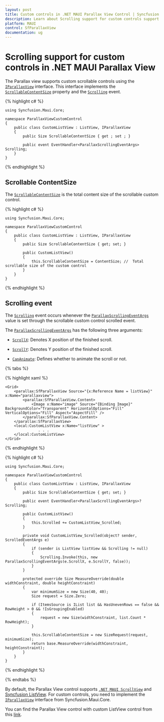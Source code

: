 ```yaml
---
layout: post
title: Custom controls in .NET MAUI Parallax View Control | Syncfusion
description: Learn about Scrolling support for custom controls support in Syncfusion .NET MAUI Parallax View (SfParallaxView) control and more.
platform: MAUI
control: SfParallaxView
documentation: ug
---
```


# Scrolling support for custom controls in .NET MAUI Parallax View

The Parallax view supports custom scrollable controls using the [`IParallaxView`]() interface. This interface implements the [`ScrollableContentSize`]() property and the [`Scrolling`]() event. 

{% highlight c# %}

    using Syncfusion.Maui.Core;

    namespace ParallaxViewCustomControl
    {
        public class CustomListView : ListView, IParallaxView
        {
            public Size ScrollableContentSize { get ; set ; }

            public event EventHandler<ParallaxScrollingEventArgs> Scrolling;
        }
    }

{% endhighlight %}                         

## Scrollable ContentSize

The [`ScrollableContentSize`]() is the total content size of the scrollable custom control.

{% highlight c# %}

    using Syncfusion.Maui.Core;

    namespace ParallaxViewCustomControl
    {
        public class CustomListView : ListView, IParallaxView
        {
            public Size ScrollableContentSize { get; set; }

            public CustomListView()
            {
                this.ScrollableContentSize = ContentSize; //  Total scrollable size of the custom control
            }
        }
    }

{% endhighlight %}

## Scrolling event

The [`Scrolling`]() event occurs whenever the [`ParallaxScrollingEventArgs`]() value is set through the scrollable custom control scrolled event.

The [`ParallaxScrollingEventArgs`]() has the following three arguments:

* [`ScrollX`](): Denotes X position of the finished scroll.

* [`ScrollY`](): Denotes Y position of the finished scroll.

* [`CanAnimate`](): Defines whether to animate the scroll or not.

{% tabs %}

{% highlight xaml %}

    <Grid>
        <parallax:SfParallaxView Source="{x:Reference Name = listView}" x:Name="parallaxview">
            <parallax:SfParallaxView.Content>
                <Image x:Name="image" Source="{Binding Image}" BackgroundColor="Transparent" HorizontalOptions="Fill" VerticalOptions="Fill" Aspect="AspectFill" />
            </parallax:SfParallaxView.Content>
        </parallax:SfParallaxView>
        <local:CustomListView x:Name="listView" >
                   . . .
        </local:CustomListView>
    </Grid>

{% endhighlight %}

{% highlight c# %}

    using Syncfusion.Maui.Core;

    namespace ParallaxViewCustomControl
    {
        public class CustomListView : ListView, IParallaxView
        {
            public Size ScrollableContentSize { get; set; }

            public event EventHandler<ParallaxScrollingEventArgs>? Scrolling;

            public CustomListView()
            {
                this.Scrolled += CustomListView_Scrolled;
            }

            private void CustomListView_Scrolled(object? sender, ScrolledEventArgs e)
            {
                if (sender is ListView listView && Scrolling != null)
                {
                    Scrolling.Invoke(this, new ParallaxScrollingEventArgs(e.ScrollX, e.ScrollY, false));
                }
            }

            protected override Size MeasureOverride(double widthConstraint, double heightConstraint)
            {
                var minimumSize = new Size(40, 40);
                Size request = Size.Zero;

                if (ItemsSource is IList list && HasUnevenRows == false && RowHeight > 0 && !IsGroupingEnabled)
                {
                    request = new Size(widthConstraint, list.Count * RowHeight);
                }

                this.ScrollableContentSize = new SizeRequest(request, minimumSize);
                return base.MeasureOverride(widthConstraint, heightConstraint);
            }
        }
    }

{% endhighlight %}

{% endtabs %}

By default, the Parallax View control supports [`.NET MAUI ScrollView`]() and [Syncfusion ListView](). For custom controls, you need to implement the [`IParallaxView`]() interface from Syncfusion.Maui.Core.

You can find the Parallax View control with custom ListView control from this [link]().
